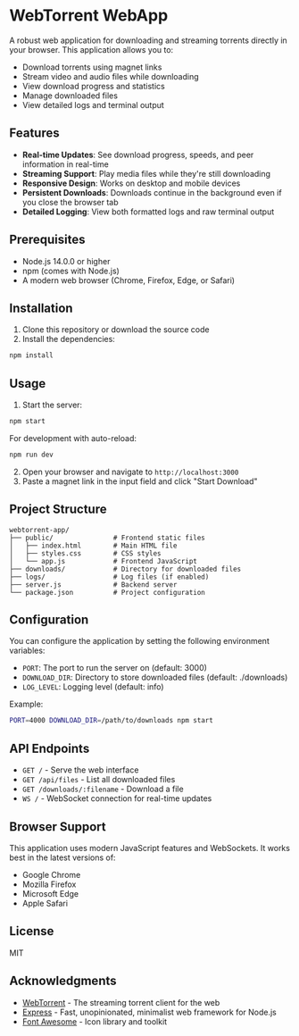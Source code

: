 # WebTorrent WebApp

A robust web application for downloading and streaming torrents directly in your browser. This application allows you to:

- Download torrents using magnet links
- Stream video and audio files while downloading
- View download progress and statistics
- Manage downloaded files
- View detailed logs and terminal output

## Features

- **Real-time Updates**: See download progress, speeds, and peer information in real-time
- **Streaming Support**: Play media files while they're still downloading
- **Responsive Design**: Works on desktop and mobile devices
- **Persistent Downloads**: Downloads continue in the background even if you close the browser tab
- **Detailed Logging**: View both formatted logs and raw terminal output

## Prerequisites

- Node.js 14.0.0 or higher
- npm (comes with Node.js)
- A modern web browser (Chrome, Firefox, Edge, or Safari)

## Installation

1. Clone this repository or download the source code
2. Install the dependencies:

```bash
npm install
```

## Usage

1. Start the server:

```bash
npm start
```

For development with auto-reload:

```bash
npm run dev
```

2. Open your browser and navigate to `http://localhost:3000`
3. Paste a magnet link in the input field and click "Start Download"

## Project Structure

```
webtorrent-app/
├── public/               # Frontend static files
│   ├── index.html        # Main HTML file
│   ├── styles.css        # CSS styles
│   └── app.js            # Frontend JavaScript
├── downloads/            # Directory for downloaded files
├── logs/                 # Log files (if enabled)
├── server.js             # Backend server
└── package.json          # Project configuration
```

## Configuration

You can configure the application by setting the following environment variables:

- `PORT`: The port to run the server on (default: 3000)
- `DOWNLOAD_DIR`: Directory to store downloaded files (default: ./downloads)
- `LOG_LEVEL`: Logging level (default: info)

Example:

```bash
PORT=4000 DOWNLOAD_DIR=/path/to/downloads npm start
```

## API Endpoints

- `GET /` - Serve the web interface
- `GET /api/files` - List all downloaded files
- `GET /downloads/:filename` - Download a file
- `WS /` - WebSocket connection for real-time updates

## Browser Support

This application uses modern JavaScript features and WebSockets. It works best in the latest versions of:

- Google Chrome
- Mozilla Firefox
- Microsoft Edge
- Apple Safari

## License

MIT

## Acknowledgments

- [WebTorrent](https://webtorrent.io/) - The streaming torrent client for the web
- [Express](https://expressjs.com/) - Fast, unopinionated, minimalist web framework for Node.js
- [Font Awesome](https://fontawesome.com/) - Icon library and toolkit
